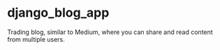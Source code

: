 # django_blog_app
Trading blog, similar to Medium, where you can share and read content from multiple users. 
